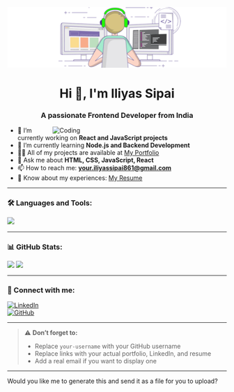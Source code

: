 <img src="https://raw.githubusercontent.com/leorrose/leorrose/master/readme_header.gif">
<h1 align="center">Hi 👋, I'm Iliyas Sipai</h1>
<h3 align="center">A passionate Frontend Developer from India</h3>

<img align="right" alt="Coding" width="400" src="https://cdn.dribbble.com/users/1162077/screenshots/3848914/media/320984a9ca58b9024f1a1ab19a22f3eb.gif">

- 🔭 I’m currently working on **React and JavaScript projects**
- 🌱 I’m currently learning **Node.js and Backend Development**
- 👨‍💻 All of my projects are available at [My Portfolio]((https://portfolio-sipai-iliyas-projects.vercel.app/))
- 💬 Ask me about **HTML, CSS, JavaScript, React**
- 📫 How to reach me: **your.iliyassipai861@gmail.com**
- 📄 Know about my experiences: [My Resume](https://your-resume-link.com)

---

### 🛠️ Languages and Tools:
<p>
  <img src="https://skillicons.dev/icons?i=html,css,js,react,bootstrap,git,github,vscode" />
</p>

---

### 📊 GitHub Stats:

<p>
  <img width="48%" src="https://github-readme-stats.vercel.app/api?username=your-username&show_icons=true&theme=radical" />
  <img width="48%" src="https://github-readme-streak-stats.herokuapp.com/?user=your-username&theme=radical" />
</p>

---

### 🔗 Connect with me:

[![LinkedIn](https://img.shields.io/badge/LinkedIn-blue?style=flat&logo=linkedin)](https://linkedin.com/in/your-link)  
[![GitHub](https://img.shields.io/badge/GitHub-black?style=flat&logo=github)](https://github.com/your-username)

---

> ⚠️ **Don’t forget to:**
> - Replace `your-username` with your GitHub username
> - Replace links with your actual portfolio, LinkedIn, and resume
> - Add a real email if you want to display one

---

Would you like me to generate this and send it as a file for you to upload?

